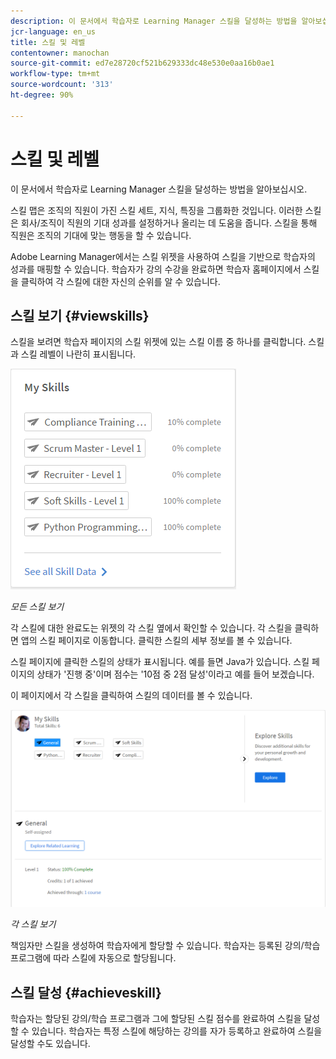 ```yaml
---
description: 이 문서에서 학습자로 Learning Manager 스킬을 달성하는 방법을 알아보십시오.
jcr-language: en_us
title: 스킬 및 레벨
contentowner: manochan
source-git-commit: ed7e28720cf521b629333dc48e530e0aa16b0ae1
workflow-type: tm+mt
source-wordcount: '313'
ht-degree: 90%

---
```




# 스킬 및 레벨

이 문서에서 학습자로 Learning Manager 스킬을 달성하는 방법을 알아보십시오.

스킬 맵은 조직의 직원이 가진 스킬 세트, 지식, 특징을 그룹화한 것입니다. 이러한 스킬은 회사/조직이 직원의 기대 성과를 설정하거나 올리는 데 도움을 줍니다. 스킬을 통해 직원은 조직의 기대에 맞는 행동을 할 수 있습니다.

Adobe Learning Manager에서는 스킬 위젯을 사용하여 스킬을 기반으로 학습자의 성과를 매핑할 수 있습니다. 학습자가 강의 수강을 완료하면 학습자 홈페이지에서 스킬을 클릭하여 각 스킬에 대한 자신의 순위를 알 수 있습니다.

## 스킬 보기 {#viewskills}

스킬을 보려면 학습자 페이지의 스킬 위젯에 있는 스킬 이름 중 하나를 클릭합니다. 스킬과 스킬 레벨이 나란히 표시됩니다.

![](assets/learner-skills1.png)

*모든 스킬 보기*

각 스킬에 대한 완료도는 위젯의 각 스킬 옆에서 확인할 수 있습니다. 각 스킬을 클릭하면 앱의 스킬 페이지로 이동합니다. 클릭한 스킬의 세부 정보를 볼 수 있습니다.

스킬 페이지에 클릭한 스킬의 상태가 표시됩니다. 예를 들면 Java가 있습니다. 스킬 페이지의 상태가 &#39;진행 중&#39;이며 점수는 &#39;10점 중 2점 달성&#39;이라고 예를 들어 보겠습니다.

이 페이지에서 각 스킬을 클릭하여 스킬의 데이터를 볼 수 있습니다.

![](assets/learner-skills2.png)

*각 스킬 보기*

책임자만 스킬을 생성하여 학습자에게 할당할 수 있습니다. 학습자는 등록된 강의/학습 프로그램에 따라 스킬에 자동으로 할당됩니다.

## 스킬 달성 {#achieveskill}

학습자는 할당된 강의/학습 프로그램과 그에 할당된 스킬 점수를 완료하여 스킬을 달성할 수 있습니다. 학습자는 특정 스킬에 해당하는 강의를 자가 등록하고 완료하여 스킬을 달성할 수도 있습니다.
